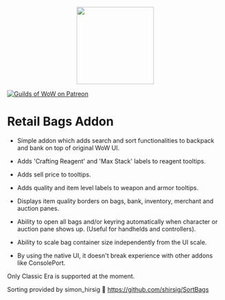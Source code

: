 <p align="center">
  <img src="https://media.guildsofwow.com/gow-images/icon-retail-bags.png" width="180" height="180" />
</p>

[![Guilds of WoW on Patreon](https://img.shields.io/static/v1?label=Patreon&message=GoW&color=f96854)](https://www.patreon.com/guildsofwow) 

# Retail Bags Addon

* Simple addon which adds search and sort functionalities to backpack and bank on top of original WoW UI.

* Adds 'Crafting Reagent' and 'Max Stack' labels to reagent tooltips.

* Adds sell price to tooltips.

* Adds quality and item level labels to weapon and armor tooltips.

* Displays item quality borders on bags, bank, inventory, merchant and auction panes.

* Ability to open all bags and/or keyring automatically when character or auction pane shows up. (Useful for handhelds and controllers).

* Ability to scale bag container size independently from the UI scale.

* By using the native UI, it doesn't break experience with other addons like ConsolePort.

Only Classic Era is supported at the moment.

Sorting provided by simon_hirsig 🙏
https://github.com/shirsig/SortBags
